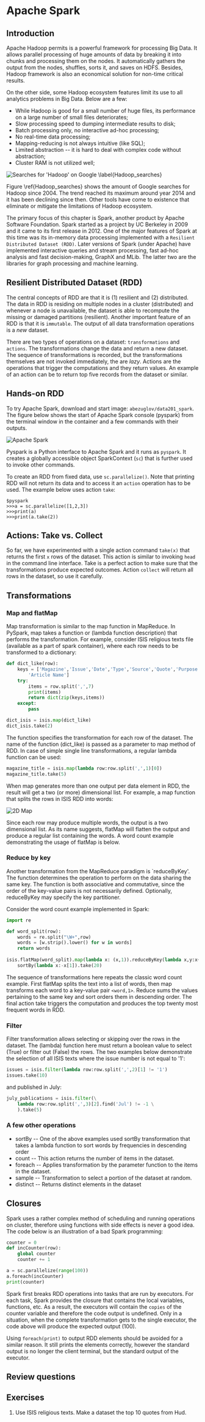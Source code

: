 # Apache Spark

## Introduction
Apache Hadoop permits is a powerful framework for processing Big Data. It allows parallel processing of huge amounts of data by breaking it into chunks and processing them on the nodes. It automatically gathers the output from the nodes, shuffles, sorts it, and saves on HDFS. Besides, Hadoop framework is also an economical solution for non-time critical results. 

On the other side, some Hadoop ecosystem features limit its use to all analytics problems in Big Data. Below are a few:

* While Hadoop is good for a small number of huge files, its performance on a large number of small files deteriorates;
* Slow processing speed to dumping intermediate results to disk;
* Batch processing only, no interactive ad-hoc processing;
* No real-time data processing;
* Mapping-reducing is not always intuitive (like SQL);
* Limited abstraction -- it is hard to deal with complex code without abstraction;
* Cluster RAM is not utilized well;

![Searches for 'Hadoop' on Google \label{Hadoop_searches}](images/figures/google_hadoop.png)

Figure \ref{Hadoop_searches} shows the amount of Google searches for Hadoop since 2004. The trend reached its maximum around year 2014 and it has been declining since then. Other tools have come to existence that eliminate or mitigate the limitations of Hadoop ecosystem.

The primary focus of this chapter is Spark, another product by Apache Software Foundation. Spark started as a project by UC Berkeley in 2009 and it came to its first release in 2012. One of the major features of Spark at this time was its in-memory data processing implemented with a `Resilient Distributed Dataset (RDD)`. Later versions of Spark (under Apache) have implemented interactive queries and stream processing, fast ad-hoc analysis and fast decision-making, GraphX and MLib. The latter two are the libraries for graph processing and machine learning. 

## Resilient Distributed Dataset (RDD)
The central concepts of RDD are that it is (1) resilient and (2) distributed. The data in RDD is residing on multiple nodes in a cluster (distributed) and whenever a node is unavailable, the dataset is able to recompute the missing or damaged partitions (resilient). Another important feature of an RDD is that it is `immutable`. The output of all data transformation operations is a _new_ dataset. 

There are two types of operations on a dataset: `transformations` and `actions`. The transformations change the data and return a new dataset. The sequence of transformations is recorded, but the transformations themselves are not invoked immediately, the are _lazy_. Actions are the operations that trigger the computations and they return values. An example of an action can be to return top five records from the dataset or similar. 

## Hands-on RDD
To try Apache Spark, download and start image: `abezuglov/data201_spark`. The figure below shows the start of Apache Spark console (pyspark) from the terminal window in the container and a few commands with their outputs.

![Apache Spark](images/figures/cmd_pyspark.png)

Pyspark is a Python interface to Apache Spark and it runs as `pyspark`. It creates a globally accessible object SparkContext (`sc`) that is further used to invoke other commands. 

To create an RDD from fixed data, use `sc.parallelize()`. Note that printing RDD will not return its data and to access it an `action` operation has to be used. The example below uses action `take`:

```console
$pyspark
>>>a = sc.parallelize([1,2,3])
>>>print(a)
>>>print(a.take(2))
```

## Actions: Take vs. Collect 
So far, we have experimented with a single action command `take(x)` that returns the first `x` rows of the dataset. This action is similar to invoking `head` in the command line interface. Take is a perfect action to make sure that the transformations produce expected outcomes. Action `collect` will return all rows in the dataset, so use it carefully.

## Transformations

### Map and flatMap
Map transformation is similar to the map function in MapReduce. In PySpark, map takes a function or (lambda function description) that performs the transformation. For example, consider ISIS religious texts file (available as a part of spark container), where each row needs to be transformed to a dictionary:

```python
def dict_like(row):
    keys = ['Magazine','Issue','Date','Type','Source','Quote','Purpose',_
		'Article Name']
    try:
        items = row.split(',',7)
        print(items)
        return dict(zip(keys,items))
    except:
        pass

dict_isis = isis.map(dict_like)
dict_isis.take(2)
```

The function specifies the transformation for each row of the dataset. The name of the function (dict_like) is passed as a parameter to map method of RDD. In case of simple single line transformations, a regular lambda function can be used:

```python
magazine_title = isis.map(lambda row:row.split(',',1)[0])
magazine_title.take(5)
```

When map generates more than one output per data element in RDD, the result will get a two (or more) dimensional list. For example, a map function that splits the rows in ISIS RDD into words:

![2D Map](images/figures/spark_2d_map.png)

Since each row may produce multiple words, the output is a two dimensional list. As its name suggests, flatMap will flatten the output and produce a regular list containing the words. A word count example demonstrating the usage of flatMap is below.

### Reduce by key
Another transformation from the MapReduce paradigm is `reduceByKey'. The function determines the operation to perform on the data sharing the same key. The function is both associative and commutative, since the order of the key-value pairs is not necessarily defined. Optionally, reduceByKey may specify the key partitioner. 

Consider the word count example implemented in Spark:
```python
import re

def word_split(row):
    words = re.split("\W+",row)
    words = [w.strip().lower() for w in words]
    return words
    
isis.flatMap(word_split).map(lambda x: (x,1)).reduceByKey(lambda x,y:x+y). \
	sortBy(lambda x:-x[1]).take(20)
```
The sequence of transformations here repeats the classic word count example. First flatMap splits the text into a list of words, then map transforms each word to a key-value pair `<word,1>`. Reduce sums the values pertaining to the same key and sort orders them in descending order. The final action take triggers the computation and produces the top twenty most frequent words in RDD. 

### Filter
Filter transformation allows selecting or skipping over the rows in the dataset. The (lambda) function here must return a boolean value to select (True) or filter out (False) the rows. The two examples below demonstrate the selection of all ISIS texts where the issue number is not equal to '1':

```python
issues = isis.filter(lambda row:row.split(',',2)[1] != '1')
issues.take(10)
```

and published in July:
```python
july_publications = isis.filter(\
	lambda row:row.split(',',3)[2].find('Jul') != -1 \
	).take(5)
```

### A few other operations
* sortBy -- One of the above examples used sortBy transformation that takes a lambda function to sort words by frequencies in descending order
* count -- This action returns the number of items in the dataset.
* foreach -- Applies transformation by the parameter function to the items in the dataset. 
* sample -- Transformation to select a portion of the dataset at random.
* distinct -- Returns distinct elements in the dataset

## Closures
Spark uses a rather complex method of scheduling and running operations on cluster, therefore using functions with side effects is never a good idea. The code below is an illustration of a bad Spark programming:
```python
counter = 0
def incCounter(row):
	global counter
	counter += 1

a = sc.parallelize(range(100))
a.foreach(incCounter)
print(counter)
```

Spark first breaks RDD operations into tasks that are run by executors. For each task, Spark provides the closure that contains the local variables, functions, etc. As a result, the executors will contain the `copies` of the counter variable and therefore the code output is undefined. Only in a situation, when the complete transformation gets to the single executor, the code above will produce the expected output (100). 

Using `foreach(print)` to output RDD elements should be avoided for a similar reason. It still prints the elements correctly, however the standard output is no longer the client terminal, but the standard output of the executor. 

## Review questions

## Exercises
1. Use ISIS religious texts. Make a dataset the top 10 quotes from Hud. 




